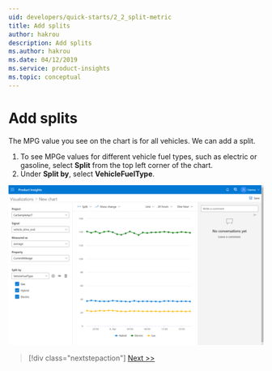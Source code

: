 ```yaml
---
uid: developers/quick-starts/2_2_split-metric
title: Add splits
author: hakrou
description: Add splits
ms.author: hakrou
ms.date: 04/12/2019
ms.service: product-insights
ms.topic: conceptual
---
```

# Add splits

The MPG value you see on the chart is for all vehicles. We can add a split. 

1. To see MPGe values for different vehicle fuel types, such as electric or gasoline, select **Split** from the top left corner of the chart. 
2. Under **Split by**, select **VehicleFuelType**. 

![Select split](2_VehicleFuelType.PNG)


> [!div class="nextstepaction"]
> [Next >>](2_3_publish.md)
